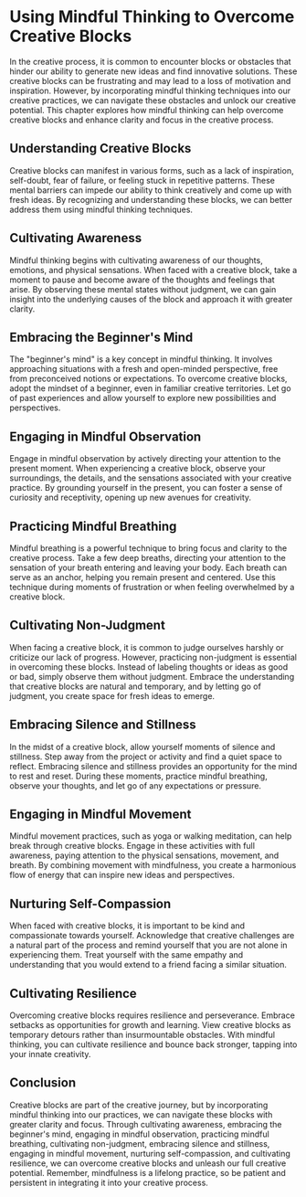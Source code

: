 Using Mindful Thinking to Overcome Creative Blocks
=============================================================

In the creative process, it is common to encounter blocks or obstacles that hinder our ability to generate new ideas and find innovative solutions. These creative blocks can be frustrating and may lead to a loss of motivation and inspiration. However, by incorporating mindful thinking techniques into our creative practices, we can navigate these obstacles and unlock our creative potential. This chapter explores how mindful thinking can help overcome creative blocks and enhance clarity and focus in the creative process.

Understanding Creative Blocks
-----------------------------

Creative blocks can manifest in various forms, such as a lack of inspiration, self-doubt, fear of failure, or feeling stuck in repetitive patterns. These mental barriers can impede our ability to think creatively and come up with fresh ideas. By recognizing and understanding these blocks, we can better address them using mindful thinking techniques.

Cultivating Awareness
---------------------

Mindful thinking begins with cultivating awareness of our thoughts, emotions, and physical sensations. When faced with a creative block, take a moment to pause and become aware of the thoughts and feelings that arise. By observing these mental states without judgment, we can gain insight into the underlying causes of the block and approach it with greater clarity.

Embracing the Beginner's Mind
-----------------------------

The "beginner's mind" is a key concept in mindful thinking. It involves approaching situations with a fresh and open-minded perspective, free from preconceived notions or expectations. To overcome creative blocks, adopt the mindset of a beginner, even in familiar creative territories. Let go of past experiences and allow yourself to explore new possibilities and perspectives.

Engaging in Mindful Observation
-------------------------------

Engage in mindful observation by actively directing your attention to the present moment. When experiencing a creative block, observe your surroundings, the details, and the sensations associated with your creative practice. By grounding yourself in the present, you can foster a sense of curiosity and receptivity, opening up new avenues for creativity.

Practicing Mindful Breathing
----------------------------

Mindful breathing is a powerful technique to bring focus and clarity to the creative process. Take a few deep breaths, directing your attention to the sensation of your breath entering and leaving your body. Each breath can serve as an anchor, helping you remain present and centered. Use this technique during moments of frustration or when feeling overwhelmed by a creative block.

Cultivating Non-Judgment
------------------------

When facing a creative block, it is common to judge ourselves harshly or criticize our lack of progress. However, practicing non-judgment is essential in overcoming these blocks. Instead of labeling thoughts or ideas as good or bad, simply observe them without judgment. Embrace the understanding that creative blocks are natural and temporary, and by letting go of judgment, you create space for fresh ideas to emerge.

Embracing Silence and Stillness
-------------------------------

In the midst of a creative block, allow yourself moments of silence and stillness. Step away from the project or activity and find a quiet space to reflect. Embracing silence and stillness provides an opportunity for the mind to rest and reset. During these moments, practice mindful breathing, observe your thoughts, and let go of any expectations or pressure.

Engaging in Mindful Movement
----------------------------

Mindful movement practices, such as yoga or walking meditation, can help break through creative blocks. Engage in these activities with full awareness, paying attention to the physical sensations, movement, and breath. By combining movement with mindfulness, you create a harmonious flow of energy that can inspire new ideas and perspectives.

Nurturing Self-Compassion
-------------------------

When faced with creative blocks, it is important to be kind and compassionate towards yourself. Acknowledge that creative challenges are a natural part of the process and remind yourself that you are not alone in experiencing them. Treat yourself with the same empathy and understanding that you would extend to a friend facing a similar situation.

Cultivating Resilience
----------------------

Overcoming creative blocks requires resilience and perseverance. Embrace setbacks as opportunities for growth and learning. View creative blocks as temporary detours rather than insurmountable obstacles. With mindful thinking, you can cultivate resilience and bounce back stronger, tapping into your innate creativity.

Conclusion
----------

Creative blocks are part of the creative journey, but by incorporating mindful thinking into our practices, we can navigate these blocks with greater clarity and focus. Through cultivating awareness, embracing the beginner's mind, engaging in mindful observation, practicing mindful breathing, cultivating non-judgment, embracing silence and stillness, engaging in mindful movement, nurturing self-compassion, and cultivating resilience, we can overcome creative blocks and unleash our full creative potential. Remember, mindfulness is a lifelong practice, so be patient and persistent in integrating it into your creative process.
